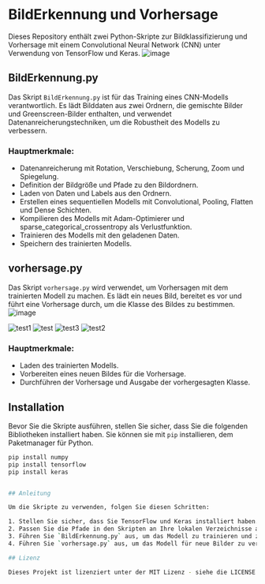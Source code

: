 # BildErkennung und Vorhersage

Dieses Repository enthält zwei Python-Skripte zur Bildklassifizierung und Vorhersage mit einem Convolutional Neural Network (CNN) unter Verwendung von TensorFlow und Keras.
![image](https://github.com/kruemmel-python/Bildklassifizierung-CNN/assets/169469747/80a34622-ff23-41c0-ba2b-17a4a5d712b5)

## BildErkennung.py

Das Skript `BildErkennung.py` ist für das Training eines CNN-Modells verantwortlich. Es lädt Bilddaten aus zwei Ordnern, die gemischte Bilder und Greenscreen-Bilder enthalten, und verwendet Datenanreicherungstechniken, um die Robustheit des Modells zu verbessern.

### Hauptmerkmale:
- Datenanreicherung mit Rotation, Verschiebung, Scherung, Zoom und Spiegelung.
- Definition der Bildgröße und Pfade zu den Bildordnern.
- Laden von Daten und Labels aus den Ordnern.
- Erstellen eines sequentiellen Modells mit Convolutional, Pooling, Flatten und Dense Schichten.
- Kompilieren des Modells mit Adam-Optimierer und sparse_categorical_crossentropy als Verlustfunktion.
- Trainieren des Modells mit den geladenen Daten.
- Speichern des trainierten Modells.

## vorhersage.py

Das Skript `vorhersage.py` wird verwendet, um Vorhersagen mit dem trainierten Modell zu machen. Es lädt ein neues Bild, bereitet es vor und führt eine Vorhersage durch, um die Klasse des Bildes zu bestimmen.
![image](https://github.com/kruemmel-python/Bildklassifizierung-CNN/assets/169469747/e56a5ab7-ad57-4b16-8e90-2c3e8a91e8f0)

![test1](https://github.com/kruemmel-python/Bildklassifizierung-CNN/assets/169469747/b6c874f7-4aa8-40ad-b421-46d7b04fceae)
![test](https://github.com/kruemmel-python/Bildklassifizierung-CNN/assets/169469747/c300541a-4227-4702-ba51-946269684443)
![test3](https://github.com/kruemmel-python/Bildklassifizierung-CNN/assets/169469747/11fbb01c-d4fd-4218-9e4f-0ad04a85f4b0)
![test2](https://github.com/kruemmel-python/Bildklassifizierung-CNN/assets/169469747/3e5e1781-b8f3-4f72-b453-d1f00f44819c)

### Hauptmerkmale:
- Laden des trainierten Modells.
- Vorbereiten eines neuen Bildes für die Vorhersage.
- Durchführen der Vorhersage und Ausgabe der vorhergesagten Klasse.

## Installation

Bevor Sie die Skripte ausführen, stellen Sie sicher, dass Sie die folgenden Bibliotheken installiert haben. Sie können sie mit `pip` installieren, dem Paketmanager für Python.

```bash
pip install numpy
pip install tensorflow
pip install keras


## Anleitung

Um die Skripte zu verwenden, folgen Sie diesen Schritten:

1. Stellen Sie sicher, dass Sie TensorFlow und Keras installiert haben.
2. Passen Sie die Pfade in den Skripten an Ihre lokalen Verzeichnisse an.
3. Führen Sie `BildErkennung.py` aus, um das Modell zu trainieren und zu speichern.
4. Führen Sie `vorhersage.py` aus, um das Modell für neue Bilder zu verwenden.

## Lizenz

Dieses Projekt ist lizenziert unter der MIT Lizenz - siehe die LICENSE Datei für Details.
